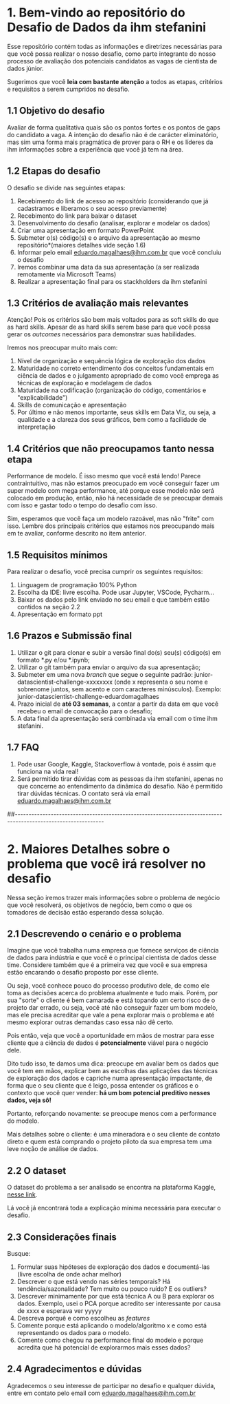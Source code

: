 # 1. Bem-vindo ao repositório do Desafio de Dados da ihm stefanini

Esse repositório contém todas as informações e diretrizes necessárias para que você possa realizar o nosso desafio, como parte integrante do nosso processo de avaliação dos potenciais candidatos as vagas de cientista de dados júnior.

Sugerimos que você **leia com bastante atenção** a todos as etapas, critérios e requisitos a serem cumpridos no desafio.

## 1.1 Objetivo do desafio

Avaliar de forma qualitativa quais são os pontos fortes e os pontos de gaps do candidato a vaga.
A intenção do desafio não é de carácter eliminatório, mas sim uma forma mais pragmática de prover para o RH e os líderes da ihm informações sobre a experiência que você já tem na área. 

## 1.2 Etapas do desafio

O desafio se divide nas seguintes etapas:

1. Recebimento do link de acesso ao repositório (considerando que já cadastramos e liberamos o seu acesso previamente)
1. Recebimento do link para baixar o dataset
1. Desenvolvimento do desafio (analisar, explorar e modelar os dados)
1. Criar uma apresentação em formato PowerPoint
1. Submeter o(s) código(s) e o arquivo da apresentação ao mesmo repositório*(maiores detalhes vide seção 1.6)
1. Informar pelo email eduardo.magalhaes@ihm.com.br que você concluiu o desafio
1. Iremos combinar uma data da sua apresentação (a ser realizada remotamente via Microsoft Teams)
1. Realizar a apresentação final para os stackholders da ihm stefanini
 
## 1.3 Critérios de avaliação mais relevantes

Atenção! Pois os critérios são bem mais voltados para as soft skills do que as hard skills. Apesar de as hard skills serem base para que você possa gerar os *outcomes* necessários para demonstrar suas habilidades.

Iremos nos preocupar muito mais com:
1. Nível de organização e sequência lógica de exploração dos dados
1. Maturidade no correto entendimento dos conceitos fundamentais em ciência de dados e o julgamento apropriado de como você emprega as técnicas de exploração e modelagem de dados
1. Maturidade na codificação (organização do código, comentários e "explicabilidade")
1. Skills de comunicação e apresentação
1. Por último e não menos importante, seus skills em Data Viz, ou seja, a qualidade e a clareza dos seus gráficos, bem como a facilidade de interpretação

## 1.4 Critérios que não preocupamos tanto nessa etapa

Performance de modelo. É isso mesmo que você está lendo! Parece contraintuitivo, mas não estamos preocupado em você conseguir fazer um super modelo com mega performance, até porque esse modelo não será colocado em produção, então, não há necessidade de se preocupar demais com isso e gastar todo o tempo do desafio com isso. 

Sim, esperamos que você faça um modelo razoável, mas não "frite" com isso. Lembre dos principais critérios que estamos nos preocupando mais em te avaliar, conforme descrito no item anterior.

## 1.5 Requisitos mínimos

Para realizar o desafio, você precisa cumprir os seguintes requisitos:


1. Linguagem de programação 100% Python
1. Escolha da IDE: livre escolha. Pode usar Jupyter, VSCode, Pycharm...
1. Baixar os dados pelo link enviado no seu email e que também estão contidos na seção 2.2
1. Apresentação em formato ppt


## 1.6 Prazos e Submissão final

1. Utilizar o git para clonar e subir a versão final do(s) seu(s) código(s) em formato *.py e/ou *.ipynb;
1. Utilizar o git também para enviar o arquivo da sua apresentação;
1. Submeter em uma nova *branch* que segue o seguinte padrão: junior-datascientist-challenge-xxxxxxxx (onde x representa o seu nome e sobrenome juntos, sem acento e com caracteres minúsculos). Exemplo: junior-datascientist-challenge-eduardomagalhaes
1. Prazo inicial de **até 03 semanas**, a contar a partir da data em que você recebeu o email de convocação para o desafio;
1. A data final da apresentação será combinada via email com o time ihm stefanini.

## 1.7 FAQ

1. Pode usar Google, Kaggle, Stackoverflow à vontade, pois é assim que funciona na vida real!
2. Será permitido tirar dúvidas com as pessoas da ihm stefanini, apenas no que concerne ao entendimento da dinâmica do desafio. Não é permitido tirar dúvidas técnicas. O contato será via email eduardo.magalhaes@ihm.com.br

##--------------------------------------------------------------------------------------------------------------

# 2. Maiores Detalhes sobre o problema que você irá resolver no desafio
Nessa seção iremos trazer mais informações sobre o problema de negócio que você resolverá, os objetivos de negócio, bem como o que os tomadores de decisão estão esperando dessa solução.

## 2.1 Descrevendo o cenário e o problema

Imagine que você trabalha numa empresa que fornece serviços de ciência de dados para indústria e que você é o principal cientista de dados desse time. Considere também que é a primeira vez que você e sua empresa estão encarando o desafio proposto por esse cliente. 

Ou seja, você conhece pouco do processo produtivo dele, de como ele toma as decisões acerca do problema atualmente e tudo mais. Porém, por sua "sorte" o cliente é bem camarada e está topando um certo risco de o projeto dar errado, ou seja, você até não conseguir fazer um bom modelo, mas ele precisa acreditar que vale a pena explorar mais o problema e até mesmo explorar outras demandas caso essa não dê certo.

Pois então, veja que você a oportunidade em mãos de mostrar para esse cliente que a ciência de dados é **potencialmente** viável para o negócio dele.

Dito tudo isso, te damos uma dica: preocupe em avaliar bem os dados que você tem em mãos, explicar bem as escolhas das aplicações das técnicas de exploração dos dados e capriche numa apresentação impactante, de forma que o seu cliente que é leigo, possa entender os gráficos e o contexto que você quer vender: **há um bom potencial preditivo nesses dados, veja sô!**

Portanto, reforçando novamente: se preocupe menos com a performance do modelo.

Mais detalhes sobre o cliente: é uma mineradora e o seu cliente de contato direto e quem está comprando o projeto piloto da sua empresa tem uma leve noção de análise de dados.

## 2.2 O dataset

O dataset do problema a ser analisado se encontra na plataforma Kaggle, [nesse link](https://www.kaggle.com/edumagalhaes/quality-prediction-in-a-mining-process).

Lá você já encontrará toda a explicação mínima necessária para executar o desafio.

## 2.3 Considerações finais

Busque:

1. Formular suas hipóteses de exploração dos dados e documentá-las (livre escolha de onde achar melhor)
2. Descrever o que está vendo nas séries temporais? Há tendência/sazonalidade? Tem muito ou pouco ruído? E os outliers?
3. Descrever minimamente por que está técnica A ou B para explorar os dados. Exemplo, usei o PCA porque acredito ser interessante por causa de xxxx e esperava ver yyyyy
4. Descreva porquê e como escolheu as *features*
5. Comente porque está aplicando o modelo/algoritmo x e como está representando os dados para o modelo.
6. Comente como chegou na performance final do modelo e porque acredita que há potencial de explorarmos mais esses dados? 

## 2.4 Agradecimentos e dúvidas

Agradecemos o seu interesse de participar no desafio e qualquer dúvida, entre em contato pelo email com eduardo.magalhaes@ihm.com.br
